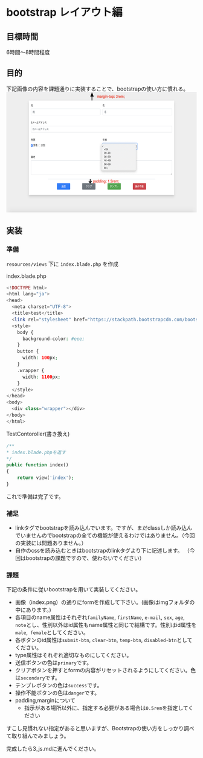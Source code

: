 # bootstrap レイアウト編

## 目標時間

6時間〜8時間程度

## 目的

下記画像の内容を課題通りに実装することで、bootstrapの使い方に慣れる。  
<img src="img/index.png" alt="index" width="640" height="318">

## 実装

### 準備
`resources/views` 下に `index.blade.php` を作成

index.blade.php
```php
<!DOCTYPE html>
<html lang="ja">
<head>
  <meta charset="UTF-8">
  <title>test</title>
  <link rel="stylesheet" href="https://stackpath.bootstrapcdn.com/bootstrap/4.4.1/css/bootstrap.min.css" integrity="sha384-Vkoo8x4CGsO3+Hhxv8T/Q5PaXtkKtu6ug5TOeNV6gBiFeWPGFN9MuhOf23Q9Ifjh" crossorigin="anonymous">
  <style>
    body {
      background-color: #eee;
    }
    button {
      width: 100px;
    }
    .wrapper {
      width: 1100px;
    }
  </style>
</head>
<body>
  <div class="wrapper"></div>
</body>
</html>
```

TestContoroller(書き換え)
```php
/**
* index.blade.phpを返す
*/
public function index()
{
    return view('index');
}
```

これで準備は完了です。

### 補足
- linkタグでbootstrapを読み込んでいます。ですが、まだclassしか読み込んでいませんのでbootstrapの全ての機能が使えるわけではありません。（今回の実装には問題ありません。）
- 自作のcssを読み込むときはbootstrapのlinkタグより下に記述します。
（今回はbootstrapの課題ですので、使わないでください）

### 課題

下記の条件に従いbootstrapを用いて実装してください。

- 画像（index.png）の通りにformを作成して下さい。(画像はimgフォルダの中にあります。)
- 各項目のname属性はそれぞれ`familyName`, `firstName`, `e-mail`, `sex`, `age`, `note`とし、性別以外はid属性もname属性と同じで結構です。性別はid属性を`male`,` female`としてください。
- 各ボタンのid属性は`submit-btn`, `clear-btn`, `temp-btn`, `disabled-btn`としてください。
- type属性はそれぞれ適切なものにしてください。
- 送信ボタンの色は`primary`です。
- クリアボタンを押すとformの内容がリセットされるようにしてください。色は`secondary`です。
- テンプレボタンの色は`success`です。
- 操作不能ボタンの色は`danger`です。
- padding,marginについて
    - 指示がある場所以外に、指定する必要がある場合は`0.5rem`を指定してください

すこし見慣れない指定があると思いますが、Bootstrapの使い方をしっかり調べて取り組んでみましょう。

完成したら3_js.mdに進んでください。
